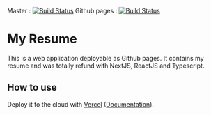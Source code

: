 Master : [![Build Status](https://travis-ci.com/ddcq/cv-next-project.svg?branch=master)](https://travis-ci.com/ddcq/cv-next-project)
Github pages : [![Build Status](https://travis-ci.com/ddcq/cv-next-project.svg?branch=gh-pages)](https://travis-ci.com/ddcq/cv-next-project)
# My Resume

This is a web application deployable as Github pages. It contains my resume and was totally refund with NextJS, ReactJS and Typescript.

## How to use

Deploy it to the cloud with [Vercel](https://vercel.com/import?filter=next.js&utm_source=github&utm_medium=readme&utm_campaign=next-example) ([Documentation](https://nextjs.org/docs/deployment)).
